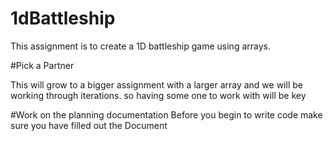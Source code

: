 # 1dBattleship
This assignment is to create a 1D battleship game using arrays.

#Pick a Partner

This will grow to a bigger assignment with a larger array and we will be working through iterations.
so having some one to work with will be key

#Work on the planning documentation
Before you begin to write code make sure you have filled out the Document

